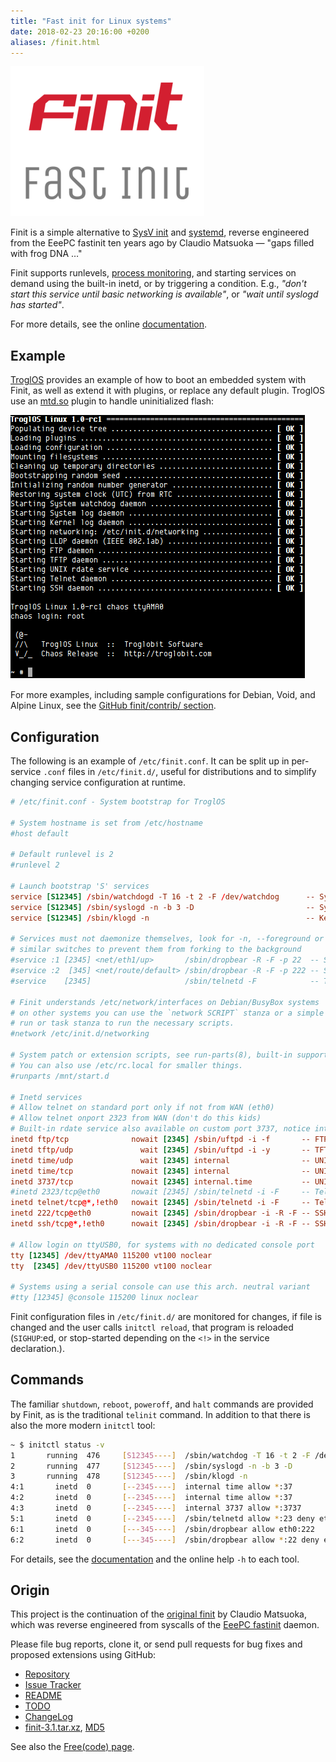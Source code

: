 ```yaml
---
title: "Fast init for Linux systems"
date: 2018-02-23 20:16:00 +0200
aliases: /finit.html
---
```

<img class="center noborder" src="/images/finit3.png" style="width: 310px; height: 240px;" alt="Finit: A fast init for Linux" />

Finit is a simple alternative to [SysV init][1] and [systemd][7],
reverse engineered from the EeePC fastinit ten years ago by Claudio
Matsuoka — "gaps filled with frog DNA …"

Finit supports runlevels, [process monitoring][2], and starting services
on demand using the built-in inetd, or by triggering a condition.  E.g.,
*"don't start this service until basic networking is available"*, or
*"wait until syslogd has started"*.

For more details, see the online [documentation][README].


Example
-------

[TroglOS][9] provides an example of how to boot an embedded system with
Finit, as well as extend it with plugins, or replace any default plugin.
TroglOS use an [mtd.so][10] plugin to handle uninitialized flash:

<img class="center" src="/images/finit3-screenshot.png" alt="Finit Screenshot" style="width: 472px; height: 422px;">

For more examples, including sample configurations for Debian, Void, and
Alpine Linux, see the [GitHub finit/contrib/ section][contrib].


Configuration
-------------

The following is an example of `/etc/finit.conf`.  It can be split up in
per-service `.conf` files in `/etc/finit.d/`, useful for distributions
and to simplify changing service configuration at runtime.

```conf
# /etc/finit.conf - System bootstrap for TroglOS

# System hostname is set from /etc/hostname
#host default

# Default runlevel is 2
#runlevel 2

# Launch bootstrap 'S' services
service [S12345] /sbin/watchdogd -T 16 -t 2 -F /dev/watchdog      -- System watchdog daemon
service [S12345] /sbin/syslogd -n -b 3 -D                         -- System log daemon
service [S12345] /sbin/klogd -n                                   -- Kernel log daemon

# Services must not daemonize themselves, look for -n, --foreground or
# similar switches to prevent them from forking to the background
#service :1 [2345] <net/eth1/up>       /sbin/dropbear -R -F -p 22  -- SSH daemon (LAN)
#service :2  [345] <net/route/default> /sbin/dropbear -R -F -p 222 -- SSH daemon (WAN)
#service    [2345]                     /sbin/telnetd -F            -- Telnet daemon

# Finit understands /etc/network/interfaces on Debian/BusyBox systems
# on other systems you can use the `network SCRIPT` stanza or a simple
# run or task stanza to run the necessary scripts.
#network /etc/init.d/networking

# System patch or extension scripts, see run-parts(8), built-in support in Finit.
# You can also use /etc/rc.local for smaller things.
#runparts /mnt/start.d

# Inetd services
# Allow telnet on standard port only if not from WAN (eth0)
# Allow telnet onport 2323 from WAN (don't do this kids)
# Built-in rdate service also available on custom port 3737, notice internal.time
inetd ftp/tcp              nowait [2345] /sbin/uftpd -i -f       -- FTP daemon
inetd tftp/udp               wait [2345] /sbin/uftpd -i -y       -- TFTP daemon
inetd time/udp               wait [2345] internal                -- UNIX rdate service
inetd time/tcp             nowait [2345] internal                -- UNIX rdate service
inetd 3737/tcp             nowait [2345] internal.time           -- UNIX rdate service
#inetd 2323/tcp@eth0       nowait [2345] /sbin/telnetd -i -F     -- Telnet daemon (WAN)
inetd telnet/tcp@*,!eth0   nowait [2345] /sbin/telnetd -i -F     -- Telnet daemon (LAN)
inetd 222/tcp@eth0         nowait [2345] /sbin/dropbear -i -R -F -- SSH daemon (WAN)
inetd ssh/tcp@*,!eth0      nowait [2345] /sbin/dropbear -i -R -F -- SSH daemon (LAN)

# Allow login on ttyUSB0, for systems with no dedicated console port
tty [12345] /dev/ttyAMA0 115200 vt100 noclear
tty  [2345] /dev/ttyUSB0 115200 vt100 noclear

# Systems using a serial console can use this arch. neutral variant
#tty [12345] @console 115200 linux noclear
```

Finit configuration files in `/etc/finit.d/` are monitored for changes,
if file is changed and the user calls `initctl reload`, that program is
reloaded (`SIGHUP`:ed, or stop-started depending on the `<!>` in the
service declaration.).


Commands
--------

The familiar `shutdown`, `reboot`, `poweroff`, and `halt` commands are
provided by Finit, as is the traditional `telinit` command.  In addition
to that there is also the more modern `initctl` tool:

```sh
~ $ initctl status -v
1       running  476     [S12345----]  /sbin/watchdog -T 16 -t 2 -F /dev/watchdog
2       running  477     [S12345----]  /sbin/syslogd -n -b 3 -D
3       running  478     [S12345----]  /sbin/klogd -n
4:1       inetd  0       [--2345----]  internal time allow *:37
4:2       inetd  0       [--2345----]  internal time allow *:37
4:3       inetd  0       [--2345----]  internal 3737 allow *:3737
5:1       inetd  0       [--2345----]  /sbin/telnetd allow *:23 deny eth0,eth1
6:1       inetd  0       [---345----]  /sbin/dropbear allow eth0:222
6:2       inetd  0       [---345----]  /sbin/dropbear allow *:22 deny eth0
```

For details, see the [documentation][README] and the online help `-h` to
each tool.


Origin
------

This project is the continuation of the [original finit][5] by Claudio
Matsuoka, which was reverse engineered from syscalls of the
[EeePC fastinit][6] daemon.

Please file bug reports, clone it, or send pull requests for bug fixes
and proposed extensions using GitHub:

* [Repository](https://github.com/troglobit/finit)
* [Issue Tracker](https://github.com/troglobit/finit/issues)
* [README][]
* [TODO](https://github.com/troglobit/finit/blob/master/TODO.md)
* [ChangeLog](https://github.com/troglobit/finit/blob/master/ChangeLog.md)
* [finit-3.1.tar.xz](ftp://ftp.troglobit.com/finit/finit-3.1.tar.xz),
  [MD5](ftp://ftp.troglobit.com/finit/finit-3.1.tar.xz.md5)

See also the [Free(code) page](http://freecode.com/projects/finit).

[1]: https://en.wikipedia.org/wiki/Init
[2]: https://en.wikipedia.org/wiki/Process_supervision
[3]: http://cr.yp.to/daemontools.html
[4]: http://smarden.org/runit/
[5]: http://helllabs.org/finit/
[6]: http://wiki.eeeuser.com/boot_process:the_boot_process
[7]: https://www.freedesktop.org/wiki/Software/systemd/
[9]: https://github.com/troglobit/troglos
[10]: https://github.com/troglobit/troglos/blob/master/packages/finit/plugins/mtd.c
[README]: https://github.com/troglobit/finit/blob/master/README.md
[contrib]: https://github.com/troglobit/finit/tree/master/contrib
